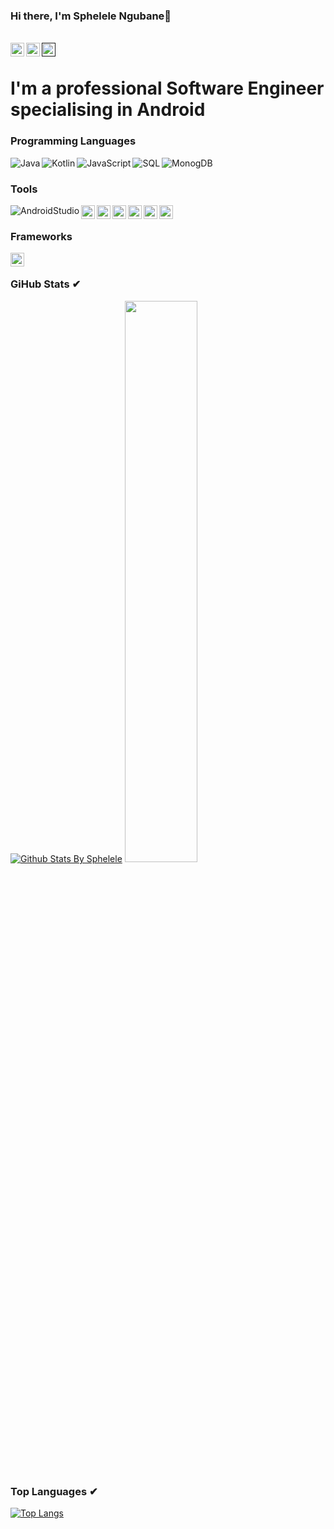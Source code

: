 ### Hi there, I'm Sphelele Ngubane👋
<br/>
<a href="https://www.linkedin.com/in/sphelele-ngubane-3b2a84123/">
    <img align="left" alt="Linkedin" width="22px" src="https://cdn.jsdelivr.net/npm/simple-icons@v3/icons/linkedin.svg"/>
</a>

<a href="https://www.instagram.com/sphelele_micah_ngubane/">
    <img align="left" alt="Instagram" width="22px" src="https://cdn.jsdelivr.net/npm/simple-icons@v3/icons/instagram.svg"/>
</a>

<a href="">
    <img align="left" alt="Gmail" width="22px" src="https://cdn.jsdelivr.net/npm/simple-icons@v3/icons/gmail.svg"/>
</a><br/>

# I'm a professional Software Engineer specialising in Android
 
 ### Programming Languages
 <img align="left" alt="Java" src="https://img.shields.io/badge/Language-Java-brightgreen?style=flat-square&logo=java&logoColor=white"/>
 <img align="left" alt="Kotlin" src="https://img.shields.io/badge/Language-Kotlin-brightgreen?style=flat-square&logo=kotlin&logoColor=white"/>
 <img align="left" alt="JavaScript" src="https://img.shields.io/badge/Language-JavaScript-brightgreen?style=flat-square&logo=javascript&logoColor=white"/>
 <img align="left" alt="SQL" src="https://img.shields.io/badge/Language-SQL-brightgreen?style=flat-square&logo=mysql&logoColor=white"/>
 <img align="left" alt="MonogDB" src="https://img.shields.io/badge/Language-Mongo%20DB-brightgreen?style=flat-square&logo=mongodb&logoColor=white"/><br/>
 
  ### Tools
  <img align="left" alt="AndroidStudio" src="https://img.shields.io/badge/Tool-Android%20Studio-brightgreen?style=flat-square&logo=androidstudio&logoColor=white"/>
  <img align="left" alt="Jira" width="22px" src="https://cdn.jsdelivr.net/npm/simple-icons@v3/icons/jira.svg"/>
  <img align="left" alt="NodeJS" width="22px" src="https://cdn.jsdelivr.net/npm/simple-icons@v3/icons/node-dot-js.svg"/>
  <img align="left" alt="NPM" width="22px" src="https://cdn.jsdelivr.net/npm/simple-icons@v3/icons/npm.svg"/>
  <img align="left" alt="Gradle" width="22px" src="https://cdn.jsdelivr.net/npm/simple-icons@v3/icons/gradle.svg"/>
  <img align="left" alt="Firebase" width="22px" src="https://cdn.jsdelivr.net/npm/simple-icons@v3/icons/firebase.svg"/>
  <img align="left" alt="Git" width="22px" src="https://cdn.jsdelivr.net/npm/simple-icons@v3/icons/git.svg"/><br/>

  ### Frameworks 
  <img align="left" alt="Angular" width="22px" src="https://cdn.jsdelivr.net/npm/simple-icons@v3/icons/angular.svg"/><br/>
  
 ### GiHub Stats ✔
 [![Github Stats By Sphelele](https://github-readme-stats.vercel.app/api?username=MicahSphelele&show_icons=true&theme=vue-dark)](https://github.com/anuraghazra/github-readme-stats)
 <img  src="https://github-readme-streak-stats.herokuapp.com/?user=MicahSphelele&theme=vue-dark" width="48%">
 
  ### Top Languages ✔
[![Top Langs](https://github-readme-stats.vercel.app/api/top-langs/?username=MicahSphelele&show_icons=true&theme=vue-dark&hide=php,html,css)](https://github.com/anuraghazra/github-readme-stats)

<!--
**MicahSphelele/MicahSphelele** is a ✨ _special_ ✨ repository because its `README.md` (this file) appears on your GitHub profile.

Here are some ideas to get you started:

- 🔭 I’m currently working on ...
- 🌱 I’m currently learning ...
- 👯 I’m looking to collaborate on ...
- 🤔 I’m looking for help with ...
- 💬 Ask me about ...
- 📫 How to reach me: ...
- 😄 Pronouns: ...
- ⚡ Fun fact: ...
✔ Updated README
-->
